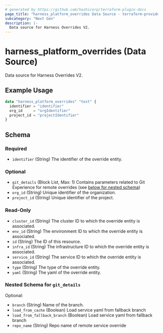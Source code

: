 ```yaml
---
# generated by https://github.com/hashicorp/terraform-plugin-docs
page_title: "harness_platform_overrides Data Source - terraform-provider-harness"
subcategory: "Next Gen"
description: |-
  Data source for Harness Overrides V2.
---
```


# harness_platform_overrides (Data Source)

Data source for Harness Overrides V2.

## Example Usage

```terraform
data "harness_platform_overrides" "test" {
  identifier = "identifier"
  org_id     = "orgIdentifier"
  project_id = "projectIdentifier"
}
```

<!-- schema generated by tfplugindocs -->
## Schema

### Required

- `identifier` (String) The identifier of the override entity.

### Optional

- `git_details` (Block List, Max: 1) Contains parameters related to Git Experience for remote overrides (see [below for nested schema](#nestedblock--git_details))
- `org_id` (String) Unique identifier of the organization.
- `project_id` (String) Unique identifier of the project.

### Read-Only

- `cluster_id` (String) The cluster ID to which the override entity is associated.
- `env_id` (String) The environment ID to which the override entity is associated.
- `id` (String) The ID of this resource.
- `infra_id` (String) The infrastructure ID to which the override entity is associated.
- `service_id` (String) The service ID to which the override entity is associated.
- `type` (String) The type of the override entity.
- `yaml` (String) The yaml of the override entity.

<a id="nestedblock--git_details"></a>
### Nested Schema for `git_details`

Optional:

- `branch` (String) Name of the branch.
- `load_from_cache` (Boolean) Load service yaml from fallback branch
- `load_from_fallback_branch` (Boolean) Load service yaml from fallback branch
- `repo_name` (String) Repo name of remote service override
